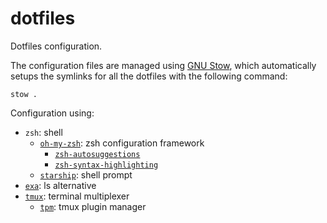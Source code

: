 # dotfiles

Dotfiles configuration. 

The configuration files are managed using [GNU Stow](https://www.gnu.org/software/stow/), which automatically setups the symlinks for all the dotfiles with the following command:

```
stow .
```

Configuration using:
- `zsh`: shell
    - [`oh-my-zsh`](https://ohmyz.sh): zsh configuration framework
        - [`zsh-autosuggestions`](https://github.com/zsh-users/zsh-autosuggestions)
        - [`zsh-syntax-highlighting`](https://github.com/zsh-users/zsh-syntax-highlighting)
    - [`starship`](https://starship.rs/): shell prompt
- [`exa`](https://github.com/eza-community/eza): ls alternative
- [`tmux`](https://github.com/tmux/tmux): terminal multiplexer
    - [`tpm`](https://github.com/tmux-plugins/tpm): tmux plugin manager
